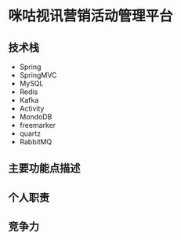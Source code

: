 # 咪咕视讯营销活动管理平台

## 技术栈
- Spring
- SpringMVC
- MySQL
- Redis
- Kafka
- Activity
- MondoDB
- freemarker
- quartz
- RabbitMQ

## 主要功能点描述

## 个人职责

## 竞争力